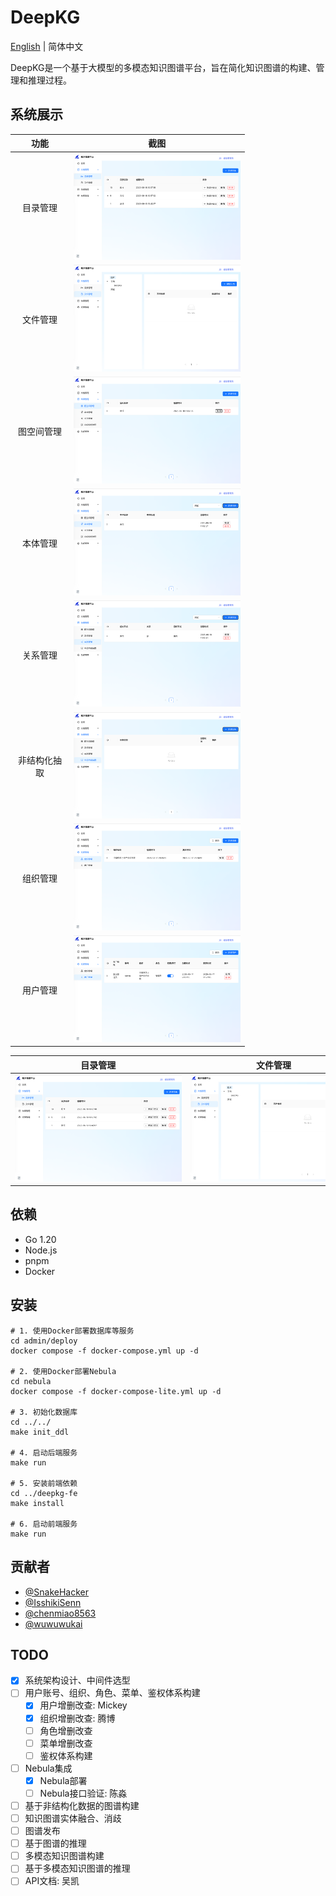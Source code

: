 # DeepKG

[English](README.md) | 简体中文

DeepKG是一个基于大模型的多模态知识图谱平台，旨在简化知识图谱的构建、管理和推理过程。

## 系统展示

|                  功能                   |                                          截图                                           |
|:-------------------------------------:|:-------------------------------------------------------------------------------------:|
|  <div style="width: 60pt">目录管理</div>  |   <div style="width: 200pt">![目录管理](assets/screenshots/directory.png "目录管理")</div>    |
|  <div style="width: 60pt">文件管理</div>  |    <div style="width: 200pt">![文件管理](assets/screenshots/document.png "文件管理")</div>    |
| <div style="width: 60pt">图空间管理</div>  | <div style="width: 200pt">!["图空间管理"](assets/screenshots/workspace.png "图空间管理")</div>  |
|  <div style="width: 60pt">本体管理</div>  |    <div style="width: 200pt">![本体管理](assets/screenshots/ontology.png "本体管理")</div>    |
|  <div style="width: 60pt">关系管理</div>  |  <div style="width: 200pt">![关系管理](assets/screenshots/relationship.png "关系管理")</div>  |
| <div style="width: 60pt">非结构化抽取</div> | <div style="width: 200pt">![非结构化抽取](assets/screenshots/extraction.png "非结构化抽取")</div> |
|  <div style="width: 60pt">组织管理</div>  |  <div style="width: 200pt">![组织管理](assets/screenshots/organization.png "组织管理")</div>  |
|  <div style="width: 60pt">用户管理</div>  |      <div style="width: 200pt">![用户管理](assets/screenshots/user.png "用户管理")</div>      |

| 目录管理 | 文件管理 | 图空间管理 | 本体管理 | 关系管理 | 非结构化抽取 | 组织管理 | 用户管理 |
| --- | --- | --- | --- | --- | --- | --- | --- |
| <div style="width: 200pt">![目录管理](assets/screenshots/directory.png "目录管理")</div> | <div style="width: 200pt">![文件管理](assets/screenshots/document.png "文件管理")</div> | <div style="width: 200pt">!["图空间管理"](assets/screenshots/workspace.png "图空间管理")</div> | <div style="width: 200pt">![本体管理](assets/screenshots/ontology.png "本体管理")</div> | <div style="width: 200pt">![关系管理](assets/screenshots/relationship.png "关系管理")</div>| <div style="width: 200pt">![非结构化抽取](assets/screenshots/extraction.png "非结构化抽取")</div> | <div style="width: 200pt">![组织管理](assets/screenshots/organization.png "组织管理")</div> | <div style="width: 200pt">![用户管理](assets/screenshots/user.png "用户管理")</div> |

## 依赖

- Go 1.20
- Node.js
- pnpm
- Docker

## 安装
```shell
# 1. 使用Docker部署数据库等服务
cd admin/deploy
docker compose -f docker-compose.yml up -d

# 2. 使用Docker部署Nebula
cd nebula
docker compose -f docker-compose-lite.yml up -d

# 3. 初始化数据库
cd ../../
make init_ddl

# 4. 启动后端服务
make run

# 5. 安装前端依赖
cd ../deepkg-fe
make install

# 6. 启动前端服务
make run
```

## 贡献者

- [@SnakeHacker](https://github.com/SnakeHacker)
- [@IsshikiSenn](https://github.com/IsshikiSenn)
- [@chenmiao8563](https://github.com/chenmiao8563)
- [@wuwuwukai](https://github.com/wuwuwukai)

## TODO
- [x] 系统架构设计、中间件选型
- [ ] 用户账号、组织、角色、菜单、鉴权体系构建
    - [x] 用户增删改查: Mickey
    - [x] 组织增删改查: 腾博
    - [ ] 角色增删改查
    - [ ] 菜单增删改查
    - [ ] 鉴权体系构建
- [ ] Nebula集成
    - [x] Nebula部署
    - [ ] Nebula接口验证: 陈淼
- [ ] 基于非结构化数据的图谱构建
- [ ] 知识图谱实体融合、消歧
- [ ] 图谱发布
- [ ] 基于图谱的推理
- [ ] 多模态知识图谱构建
- [ ] 基于多模态知识图谱的推理
- [ ] API文档: 吴凯
